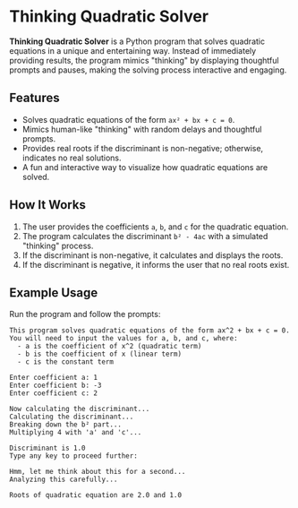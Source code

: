 # Thinking Quadratic Solver

**Thinking Quadratic Solver** is a Python program that solves quadratic equations in a unique and entertaining way. Instead of immediately providing results, the program mimics "thinking" by displaying thoughtful prompts and pauses, making the solving process interactive and engaging.

## Features
- Solves quadratic equations of the form `ax² + bx + c = 0`.
- Mimics human-like "thinking" with random delays and thoughtful prompts.
- Provides real roots if the discriminant is non-negative; otherwise, indicates no real solutions.
- A fun and interactive way to visualize how quadratic equations are solved.

## How It Works
1. The user provides the coefficients `a`, `b`, and `c` for the quadratic equation.
2. The program calculates the discriminant `b² - 4ac` with a simulated "thinking" process.
3. If the discriminant is non-negative, it calculates and displays the roots.
4. If the discriminant is negative, it informs the user that no real roots exist.

## Example Usage
Run the program and follow the prompts:

```plaintext
This program solves quadratic equations of the form ax^2 + bx + c = 0.
You will need to input the values for a, b, and c, where:
  - a is the coefficient of x^2 (quadratic term)
  - b is the coefficient of x (linear term)
  - c is the constant term

Enter coefficient a: 1
Enter coefficient b: -3
Enter coefficient c: 2

Now calculating the discriminant...
Calculating the discriminant...
Breaking down the b² part...
Multiplying 4 with 'a' and 'c'...

Discriminant is 1.0
Type any key to proceed further:

Hmm, let me think about this for a second...
Analyzing this carefully...

Roots of quadratic equation are 2.0 and 1.0
